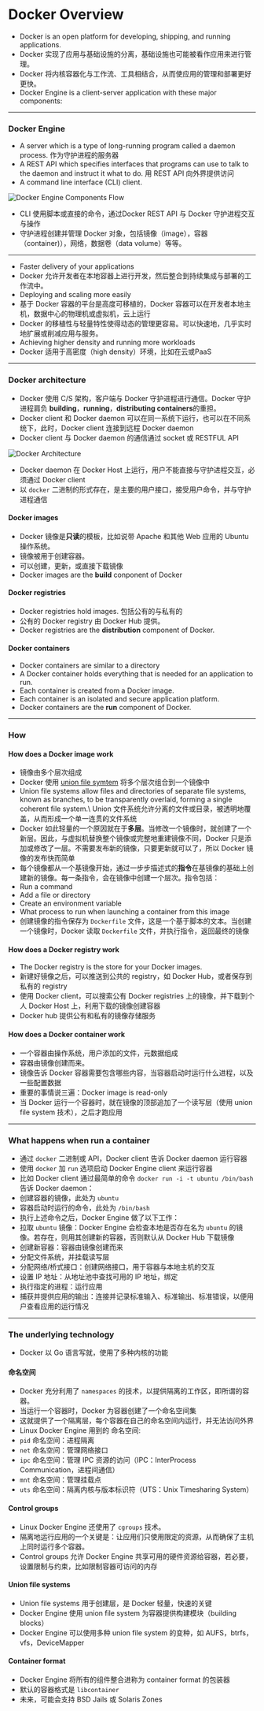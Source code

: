 # Docker Overview

- Docker is an open platform for developing, shipping, and running applications.
- Docker 实现了应用与基础设施的分离，基础设施也可能被看作应用来进行管理。
- Docker 将内核容器化与工作流、工具相结合，从而使应用的管理和部署更好更快。
- Docker Engine is a client-server application with these major components:

---

### Docker Engine
 - A server which is a type of long-running program called a daemon process. 作为守护进程的服务器
 - A REST API which specifies interfaces that programs can use to talk to the daemon and instruct it what to do. 用 REST API 向外界提供访问
 - A command line interface (CLI) client.

![Docker Engine Components Flow](engine-components-flow.png)

- CLI 使用脚本或直接的命令，通过Docker REST API 与 Docker 守护进程交互与操作
- 守护进程创建并管理 Docker 对象，包括镜像（image），容器（container)），网络，数据卷（data volume）等等。

---

- Faster delivery of your applications
 - Docker 允许开发者在本地容器上进行开发，然后整合到持续集成与部署的工作流中。
- Deploying and scaling more easily
 - 基于 Docker 容器的平台是高度可移植的，Docker 容器可以在开发者本地主机，数据中心的物理机或虚拟机，云上运行
 - Docker 的移植性与轻量特性使得动态的管理更容易。可以快速地，几乎实时地扩展或削减应用与服务。
- Achieving higher density and running more workloads
 - Docker 适用于高密度（high density）环境，比如在云或PaaS

---

### Docker architecture

- Docker 使用 C/S 架构，客户端与 Docker 守护进程进行通信。Docker 守护进程肩负 **building**，**running**，**distributing containers**的重担。
- Docker client 和 Docker daemon 可以在同一系统下运行，也可以在不同系统下，此时，Docker client 连接到远程 Docker daemon
- Docker client 与 Docker daemon 的通信通过 socket 或 RESTFUL API

![Docker Architecture](architecture.svg)

- Docker daemon 在 Docker Host 上运行，用户不能直接与守护进程交互，必须通过 Docker client
- 以 `docker` 二进制的形式存在，是主要的用户接口，接受用户命令，并与守护进程通信

#### Docker images

- Docker 镜像是**只读**的模板，比如说带 Apache 和其他 Web 应用的 Ubuntu 操作系统。
- 镜像被用于创建容器。
- 可以创建，更新，或直接下载镜像
- Docker images are the **build** conponent of Docker

#### Docker registries

- Docker registries hold images. 包括公有的与私有的
- 公有的 Docker registry 由 Docker Hub 提供。
- Docker registries are the **distribution** component of Docker.

#### Docker containers

- Docker containers are similar to a directory
- A Docker container holds everything that is needed for an application to run.
- Each container is created from a Docker image.
- Each container is an isolated and secure application platform.
- Docker containers are the **run** component of Docker.

---

### How

#### How does a Docker image work

- 镜像由多个层次组成
- Docker 使用 [union file symtem](https://en.wikipedia.org/wiki/UnionFS) 将多个层次组合到一个镜像中
- Union file systems allow files and directories of separate file systems, known as branches, to be transparently overlaid, forming a single coherent file system.\\
Union 文件系统允许分离的文件或目录，被透明地覆盖，从而形成一个单一连贯的文件系统
- Docker 如此轻量的一个原因就在于**多层**。当修改一个镜像时，就创建了一个新层。因此，与虚拟机替换整个镜像或完整地重建镜像不同，Docker 只是添加或修改了一层。不需要发布新的镜像，只要更新就可以了，所以 Docker 镜像的发布快而简单
- 每个镜像都从一个基镜像开始，通过一步步描述式的**指令**在基镜像的基础上创建新的镜像。每一条指令，会在镜像中创建一个层次。指令包括：
 - Run a command
 - Add a file or directory
 - Create an environment variable
 - What process to run when launching a container from this image
- 创建镜像的指令保存为 `Dockerfile` 文件，这是一个基于脚本的文本。当创建一个镜像时，Docker 读取 `Dockerfile` 文件，并执行指令，返回最终的镜像

#### How does a Docker registry work

- The Docker registry is the store for your Docker images.
- 新建好镜像之后，可以推送到公共的 registry，如 Docker Hub，或者保存到私有的 registry
- 使用 Docker client，可以搜索公有 Docker registries 上的镜像，并下载到个人 Docker Host 上，利用下载的镜像创建容器
- Docker hub 提供公有和私有的镜像存储服务

#### How does a Docker container work

- 一个容器由操作系统，用户添加的文件，元数据组成
- 容器由镜像创建而来。
- 镜像告诉 Docker 容器需要包含哪些内容，当容器启动时运行什么进程，以及一些配置数据
- 重要的事情说三遍：Docker image is read-only
- 当 Docker 运行一个容器时，就在镜像的顶部追加了一个读写层（使用 union file system 技术），之后才跑应用

---

### What happens when run a container

- 通过 `docker` 二进制或 API，Docker client 告诉 Docker daemon 运行容器
- 使用 `docker` 加 `run` 选项启动 Docker Engine client 来运行容器
- 比如 Docker client 通过最简单的命令 `docker run -i -t ubuntu /bin/bash` 告诉 Docker daemon：
 - 创建容器的镜像，此处为 `ubuntu`
 - 容器启动时运行的命令，此处为 `/bin/bash`
- 执行上述命令之后，Docker Engine 做了以下工作：
 - 拉取 `ubuntu` 镜像：Docker Engine 会检查本地是否存在名为 `ubuntu` 的镜像。若存在，则用其创建新的容器，否则默认从 Docker Hub 下载镜像
 - 创建新容器：容器由镜像创建而来
 - 分配文件系统，并挂载读写层
 - 分配网络/桥式接口：创建网络接口，用于容器与本地主机的交互
 - 设置 IP 地址：从地址池中查找可用的 IP 地址，绑定
 - 执行指定的进程：运行应用
 - 捕获并提供应用的输出：连接并记录标准输入、标准输出、标准错误，以便用户查看应用的运行情况

---

### The underlying technology

- Docker 以 Go 语言写就，使用了多种内核的功能

#### 命名空间

- Docker 充分利用了 `namespaces` 的技术，以提供隔离的工作区，即所谓的容器。
- 当运行一个容器时，Docker 为容器创建了一个命名空间集
- 这就提供了一个隔离层，每个容器在自己的命名空间内运行，并无法访问外界
- Linux Docker Engine 用到的 命名空间:
 - `pid` 命名空间：进程隔离
 - `net` 命名空间：管理网络接口
 - `ipc` 命名空间：管理 IPC 资源的访问（IPC：InterProcess Communication，进程间通信）
 - `mnt` 命名空间：管理挂载点
 - `uts` 命名空间：隔离内核与版本标识符（UTS：Unix Timesharing System）

#### Control groups

- Linux Docker Engine 还使用了 `cgroups` 技术。
- 隔离地运行应用的一个关键是：让应用们只使用限定的资源，从而确保了主机上同时运行多个容器。
- Control groups 允许 Docker Engine 共享可用的硬件资源给容器，若必要，设置限制与约束，比如限制容器可访问的内存

#### Union file systems

- Union file systems 用于创建层，是 Docker 轻量，快速的关键
- Docker Engine 使用 union file system 为容器提供构建模块（building blocks）
- Docker Engine 可以使用多种 union file system 的变种，如 AUFS，btrfs，vfs，DeviceMapper

#### Container format

- Docker Engine 将所有的组件整合进称为 container format 的包装器
- 默认的容器格式是 `libcontainer`
- 未来，可能会支持 BSD Jails 或 Solaris Zones
